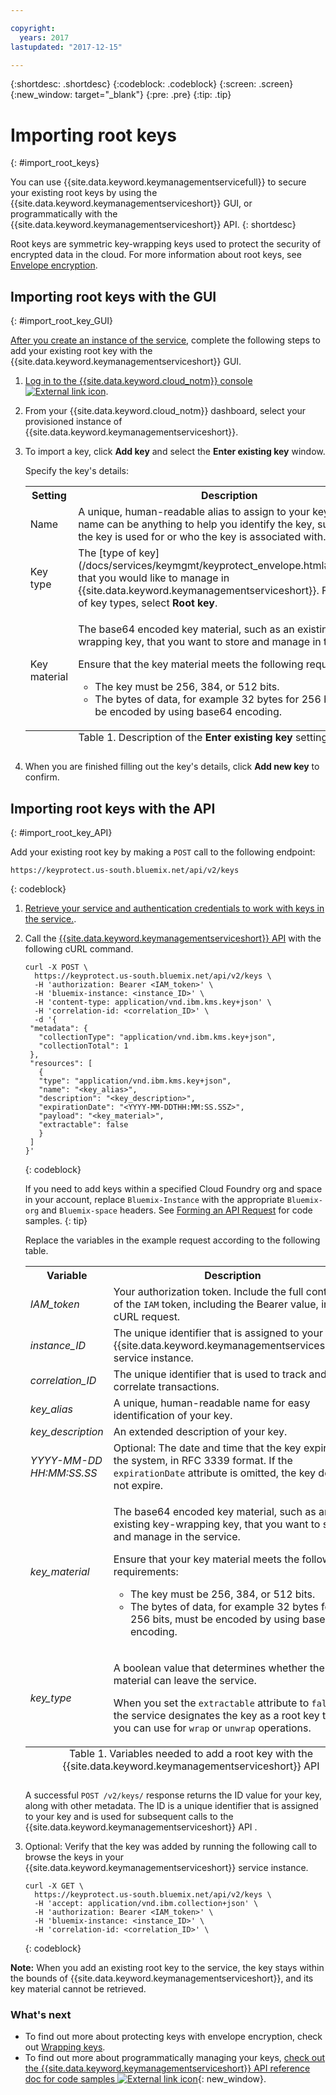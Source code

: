 ```yaml
---

copyright:
  years: 2017
lastupdated: "2017-12-15"

---
```


{:shortdesc: .shortdesc}
{:codeblock: .codeblock}
{:screen: .screen}
{:new_window: target="_blank"}
{:pre: .pre}
{:tip: .tip}

# Importing root keys
{: #import_root_keys}

You can use {{site.data.keyword.keymanagementservicefull}} to secure your existing root keys by using the {{site.data.keyword.keymanagementserviceshort}} GUI, or programmatically with the {{site.data.keyword.keymanagementserviceshort}} API.
{: shortdesc}

Root keys are symmetric key-wrapping keys used to protect the security of encrypted data in the cloud. For more information about root keys, see [Envelope encryption](/docs/services/keymgmt/keyprotect_envelope.html). 

## Importing root keys with the GUI
{: #import_root_key_GUI}

[After you create an instance of the service](/docs/services/keymgmt/keyprotect_provision.html), complete the following steps to add your existing root key with the {{site.data.keyword.keymanagementserviceshort}} GUI.

1. [Log in to the {{site.data.keyword.cloud_notm}} console ![External link icon](../../icons/launch-glyph.svg "External link icon")](https://console.bluemix.net/).
2. From your {{site.data.keyword.cloud_notm}} dashboard, select your provisioned instance of {{site.data.keyword.keymanagementserviceshort}}.
2. To import a key, click **Add key** and select the **Enter existing key** window.

    Specify the key's details:

    <table>
      <tr>
        <th>Setting</th>
        <th>Description</th>
      </tr>
      <tr>
        <td>Name</td>
        <td>A unique, human-readable alias to assign to your key. The name can be anything to help you identify the key, such as what the key is used for or who the key is associated with.</td>
      </tr>
      <tr>
        <td>Key type</td>
        <td>The [type of key](/docs/services/keymgmt/keyprotect_envelope.html#key_types) that you would like to manage in {{site.data.keyword.keymanagementserviceshort}}. From the list of key types, select <b>Root key</b>.</td>
      </tr>
      <tr>
        <td>Key material</td>
        <td>
          <p>The base64 encoded key material, such as an existing key-wrapping key, that you want to store and manage in the service.</p>
        <p>Ensure that the key material meets the following requirements:</p>
        <p><ul>
            <li>The key must be 256, 384, or 512 bits.</li>
            <li>The bytes of data, for example 32 bytes for 256 bits, must be encoded by using base64 encoding.</li>
          </ul></p>
        </td>
      </tr>
      <caption style="caption-side:bottom;">Table 1. Description of the <b>Enter existing key</b> settings</caption>
    </table>

3. When you are finished filling out the key's details, click **Add new key** to confirm. 

## Importing root keys with the API
{: #import_root_key_API}

Add your existing root key by making a `POST` call to the following endpoint:

```
https://keyprotect.us-south.bluemix.net/api/v2/keys
```
{: codeblock}

1. [Retrieve your service and authentication credentials to work with keys in the service.](/docs/services/keymgmt/keyprotect_authentication.html).

2. Call the [{{site.data.keyword.keymanagementserviceshort}} API](https://console.ng.bluemix.net/apidocs/639) with the following cURL command.

    ```cURL
    curl -X POST \
      https://keyprotect.us-south.bluemix.net/api/v2/keys \
      -H 'authorization: Bearer <IAM_token>' \
      -H 'bluemix-instance: <instance_ID>' \
      -H 'content-type: application/vnd.ibm.kms.key+json' \
      -H 'correlation-id: <correlation_ID>' \
      -d '{
     "metadata": {
       "collectionType": "application/vnd.ibm.kms.key+json",
       "collectionTotal": 1
     },
     "resources": [
       {
       "type": "application/vnd.ibm.kms.key+json",
       "name": "<key_alias>",
       "description": "<key_description>",
       "expirationDate": "<YYYY-MM-DDTHH:MM:SS.SSZ>",
       "payload": "<key_material>",
       "extractable": false
       }
     ]
    }'
    ```
    {: codeblock}

    If you need to add keys within a specified Cloud Foundry org and space in your account, replace `Bluemix-Instance` with the appropriate `Bluemix-org` and `Bluemix-space` headers. See [Forming an API Request](/docs/services/keymgmt/keyprotect_authentication#form_api_request) for code samples.
    {: tip}

    Replace the variables in the example request according to the following table.
    <table>
      <tr>
        <th>Variable</th>
        <th>Description</th>
      </tr>
      <tr>
        <td><em>IAM_token</em></td>
        <td>Your authorization token. Include the full contents of the <code>IAM</code> token, including the Bearer value, in the cURL request.</td>
      </tr>
      <tr>
        <td><em>instance_ID</em></td>
        <td>The unique identifier that is assigned to your {{site.data.keyword.keymanagementserviceshort}} service instance.</td>
      </tr>
      <tr>
        <td><em>correlation_ID</em></td>
        <td>The unique identifier that is used to track and correlate transactions.</td>
      </tr>
      <tr>
        <td><em>key_alias</em></td>
        <td>A unique, human-readable name for easy identification of your key.</td>
      </tr>
      <tr>
        <td><em>key_description</em></td>
        <td>An extended description of your key.</td>
      </tr>
      <tr>
        <td><em>YYYY-MM-DD</em><br><em>HH:MM:SS.SS</em></td>
        <td>Optional: The date and time that the key expires in the system, in RFC 3339 format. If the <code>expirationDate</code> attribute is omitted, the key does not expire.</td>
      </tr>
      <tr>
        <td><em>key_material</em></td>
        <td>
          <p>The base64 encoded key material, such as an existing key-wrapping key, that you want to store and manage in the service.</p>
        <p>Ensure that your key material meets the following requirements:</p>
        <p><ul>
            <li>The key must be 256, 384, or 512 bits.</li>
            <li>The bytes of data, for example 32 bytes for 256 bits, must be encoded by using base64 encoding.</li>
          </ul></p>
        </td>
      </tr>
      <tr>
        <td><em>key_type</em></td>
        <td>
          <p>A boolean value that determines whether the key material can leave the service.</p>
          <p>When you set the <code>extractable</code> attribute to <code>false</code>, the service designates the key as a root key that you can use for <code>wrap</code> or <code>unwrap</code> operations.</p>
        </td>
      </tr>
        <caption style="caption-side:bottom;">Table 1. Variables needed to add a root key with the {{site.data.keyword.keymanagementserviceshort}} API</caption>
    </table>

    A successful `POST /v2/keys/` response returns the ID value for your key, along with other metadata. The ID is a unique identifier that is assigned to your key and is used for subsequent calls to the {{site.data.keyword.keymanagementserviceshort}} API .

3. Optional: Verify that the key was added by running the following call to browse the keys in your {{site.data.keyword.keymanagementserviceshort}} service instance.

    ```cURL
    curl -X GET \
      https://keyprotect.us-south.bluemix.net/api/v2/keys \
      -H 'accept: application/vnd.ibm.collection+json' \
      -H 'authorization: Bearer <IAM_token>' \
      -H 'bluemix-instance: <instance_ID>' \
      -H 'correlation-id: <correlation_ID>' \
    ```
    {: codeblock}

**Note:** When you add an existing root key to the service, the key stays within the bounds of {{site.data.keyword.keymanagementserviceshort}}, and its key material cannot be retrieved. 

### What's next

- To find out more about protecting keys with envelope encryption, check out [Wrapping keys](/docs/services/keymgmt/keyprotect_wrap_keys.html).
- To find out more about programmatically managing your keys, [check out the {{site.data.keyword.keymanagementserviceshort}} API reference doc for code samples ![External link icon](../../icons/launch-glyph.svg "External link icon")](https://console.ng.bluemix.net/apidocs/639){: new_window}.